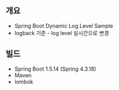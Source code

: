 ## 개요
* Spring Boot Dynamic Log Level Sample
* logback 기준 - log level 실시간으로 변경

## 빌드
* Spring Boot 1.5.14 (Spring 4.3.18)
* Maven
* lombok
